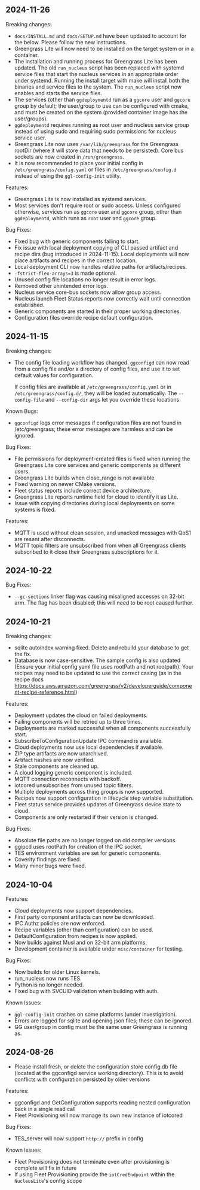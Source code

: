 ## 2024-11-26

Breaking changes:

- `docs/INSTALL.md` and `docs/SETUP.md` have been updated to account for the
  below. Please follow the new instructions.
- Greengrass Lite will now need to be installed on the target system or in a
  container.
- The installation and running process for Greengrass Lite has been updated. The
  old `run_nucleus` script has been replaced with systemd service files that
  start the nucleus services in an appropriate order under systemd. Running the
  install target with make will install both the binaries and service files to
  the system. The `run_nucleus` script now enables and starts the service files.
- The services (other than `ggdeploymentd` run as a `ggcore` user and `ggcore`
  group by default; the user/group to use can be configured with cmake, and must
  be created on the system (provided container image has the user/groups).
- `ggdeploymentd` requires running as root user and nucleus service group
  instead of using sudo and requiring sudo permissions for nucleus service user.
- Greengrass Lite now uses `/var/lib/greengrass` for the Greengrass rootDir
  (where it will store data that needs to be persisted). Core bus sockets are
  now created in `/run/greengrass`.
- It is now recommended to place your initial config in
  `/etc/greengrass/config.yaml` or files in `/etc/greengrass/config.d` instead
  of using the `ggl-config-init` utility.

Features:

- Greengrass Lite is now installed as systemd services.
- Most services don't require root or sudo access. Unless configured otherwise,
  services run as `ggcore` user and `ggcore` group, other than `ggdeploymentd`,
  which runs as `root` user and `ggcore` group.

Bug Fixes:

- Fixed bug with generic components failing to start.
- Fix issue with local deployment copying of CLI passed artifact and recipe dirs
  (bug introduced in 2024-11-15). Local deployments will now place artifacts and
  recipes in the correct location.
- Local deployment CLI now handles relative paths for artifacts/recipes.
- `-fstrict-flex-arrays=3` is made optional.
- Unused config file locations no longer result in error logs.
- Removed other unintended error logs.
- Nucleus service core-bus sockets now allow group access.
- Nucleus launch Fleet Status reports now correctly wait until connection
  established.
- Generic components are started in their proper working directories.
- Configuration files override recipe default configuration.

## 2024-11-15

Breaking changes:

- The config file loading workflow has changed. `ggconfigd` can now read from a
  config file and/or a directory of config files, and use it to set default
  values for configuration.

  If config files are available at `/etc/greengrass/config.yaml` or in
  `/etc/greengrass/config.d/`, they will be loaded automatically. The
  `--config-file` and `--config-dir` args let you override these locations.

Known Bugs:

- `ggconfigd` logs error messages if configuration files are not found in
  /etc/greengrass; these error messages are harmless and can be ignored.

Bug Fixes:

- File permissions for deployment-created files is fixed when running the
  Greengrass Lite core services and generic components as different users.
- Greengrass Lite builds when close_range is not available.
- Fixed warning on newer CMake versions.
- Fleet status reports include correct device architecture.
- Greengrass Lite reports runtime field for cloud to identify it as Lite.
- Issue with copying directories during local deployments on some systems is
  fixed.

Features:

- MQTT is used without clean session, and unacked messages with QoS1 are resent
  after disconnects.
- MQTT topic filters are unsubscribed from when all Greengrass clients
  subscribed to it close their Greengrass subscriptions for it.

## 2024-10-22

Bug Fixes:

- `--gc-sections` linker flag was causing misaligned accesses on 32-bit arm. The
  flag has been disabled; this will need to be root caused further.

## 2024-10-21

Breaking changes:

- sqlite autoindex warning fixed. Delete and rebuild your database to get the
  fix.
- Database is now case-sensitive. The sample config is also updated (Ensure your
  initial config yaml file uses rootPath and not rootpath). Your recipes may
  need to be updated to use the correct casing (as in the recipe docs
  <https://docs.aws.amazon.com/greengrass/v2/developerguide/component-recipe-reference.html>)

Features:

- Deployment updates the cloud on failed deployments.
- Failing components will be retried up to three times.
- Deployments are marked successful when all components successfully start.
- SubscribeToConfigurationUpdate IPC command is available.
- Cloud deployments now use local dependencies if available.
- ZIP type artifacts are now unarchived.
- Artifact hashes are now verified.
- Stale components are cleaned up.
- A cloud logging generic component is included.
- MQTT connection reconnects with backoff.
- iotcored unsubscribes from unused topic filters.
- Multiple deployments across thing groups is now supported.
- Recipes now support configuration in lifecycle step variable substitution.
- Fleet status service provides updates of Greengrass device state to cloud.
- Components are only restarted if their version is changed.

Bug Fixes:

- Absolute file paths are no longer logged on old compiler versions.
- ggipcd uses rootPath for creation of the IPC socket.
- TES environment variables are set for generic components.
- Coverity findings are fixed.
- Many minor bugs were fixed.

## 2024-10-04

Features:

- Cloud deployments now support dependencies.
- First party component artifacts can now be downloaded.
- IPC Authz policies are now enforced.
- Recipe variables (other than configuration) can be used.
- DefaultConfiguration from recipes is now applied.
- Now builds against Musl and on 32-bit arm platforms.
- Development container is available under `misc/container` for testing.

Bug Fixes:

- Now builds for older Linux kernels.
- run_nucleus now runs TES.
- Python is no longer needed.
- Fixed bug with SVCUID validation when building with auth.

Known Issues:

- `ggl-config-init` crashes on some platforms (under investigation).
- Errors are logged for sqlite and opening json files; these can be ignored.
- GG user/group in config must be the same user Greengrass is running as.

## 2024-08-26

- Please install fresh, or delete the configuration store config.db file
  (located at the ggconfigd service working directory). This is to avoid
  conflicts with configuration persisted by older versions

Features:

- ggconfigd and GetConfiguration supports reading nested configuration back in a
  single read call
- Fleet Provisioning will now manage its own new instance of iotcored

Bug Fixes:

- TES_server will now support `http://` prefix in config

Known Issues:

- Fleet Provisioning does not terminate even after provisioning is complete will
  fix in future
- If using Fleet Provisioning provide the `iotCredEndpoint` within the
  `NucleusLite`'s config scope
